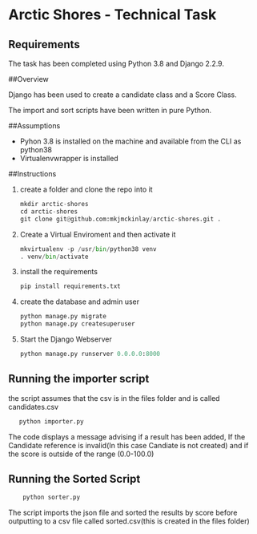# Arctic Shores - Technical Task

## Requirements

The task has been completed using Python 3.8 and Django 2.2.9.

##Overview

Django has been used to create a candidate class and a Score Class.

The import and sort scripts have been written in pure Python.

##Assumptions

- Pyhon 3.8 is installed on the machine and available from the CLI as python38
- Virtualenvwrapper is installed

##Instructions


1. create a folder and clone the repo into it
    ```python
    mkdir arctic-shores
    cd arctic-shores
    git clone git@github.com:mkjmckinlay/arctic-shores.git . 
    ```
 
2. Create a Virtual Enviroment and then activate it
    ```python
    mkvirtualenv -p /usr/bin/python38 venv
   . venv/bin/activate
    ```
 3. install the requirements
    ```python
    pip install requirements.txt
    ```
 
 4. create the database and admin user
    ```python
    python manage.py migrate
    python manage.py createsuperuser
    ```
    
 5. Start the Django Webserver
    ```python
    python manage.py runserver 0.0.0.0:8000
    ```
    
 ## Running the importer script
 the script assumes that the csv is in the files folder and is called candidates.csv
 
 ```python
    python importer.py
```

The code displays a message advising if a result has been added, 
If the Candidate reference is invalid(In this case Candiate is not 
created) and if the score is outside of the range (0.0-100.0)



## Running the Sorted Script

```python
    python sorter.py
```
The script imports the json file and sorted the results by score before outputting
to a csv file called sorted.csv(this is created in the files folder)

